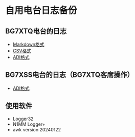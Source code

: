 # 自用电台日志备份

## BG7XTQ电台的日志

- [Markdown格式](BG7XTQ.md)
- [CSV格式](BG7XTQ.CSV)
- [ADI格式](BG7XTQ.ADI)

## BG7XSS电台的日志（BG7XTQ客席操作）

- [ADI格式](BG7XSS.adi)

## 使用软件

- Logger32
- N1MM Logger+
- awk version 20240122

